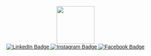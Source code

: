 <div id="header" style="font-family: Arial;" align="center">
  <div id="header" align="center">
  <img src="https://media.giphy.com/media/S8ZHY5Y9ULhSAGPg50/giphy.gif" width="100"/>
</div>
<!-- SOCIAL MEDIA -->
  <div id="badges">
    <a href="">
      <img src="https://img.shields.io/badge/LinkedIn-white?logo=linkedin&logoColor=black&style=for-the-badge" alt="LinkedIn Badge"/>
    </a>
    <a href="">
      <img src="https://img.shields.io/badge/Instagram-white?logo=instagram&logoColor=black&style=for-the-badge" alt="Instagram Badge"/>
    </a>
    <a href="">
      <img src="https://img.shields.io/badge/Facebook-white?logo=facebook&logoColor=black&style=for-the-badge" alt="Facebook Badge"/> 
    </a>
  </div>


</div>

<!---
Dylan-Liew/Dylan-Liew is a ✨ special ✨ repository because its `README.md` (this file) appears on your GitHub profile.
You can click the Preview link to take a look at your changes.
--->
